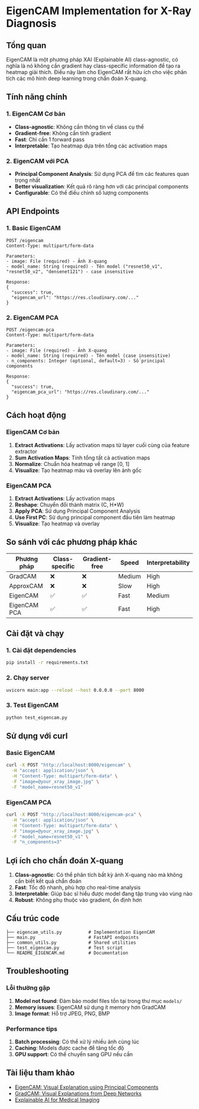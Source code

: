 # EigenCAM Implementation for X-Ray Diagnosis

## Tổng quan

EigenCAM là một phương pháp XAI (Explainable AI) class-agnostic, có nghĩa là nó không cần gradient hay class-specific information để tạo ra heatmap giải thích. Điều này làm cho EigenCAM rất hữu ích cho việc phân tích các mô hình deep learning trong chẩn đoán X-quang.

## Tính năng chính

### 1. EigenCAM Cơ bản

- **Class-agnostic**: Không cần thông tin về class cụ thể
- **Gradient-free**: Không cần tính gradient
- **Fast**: Chỉ cần 1 forward pass
- **Interpretable**: Tạo heatmap dựa trên tổng các activation maps

### 2. EigenCAM với PCA

- **Principal Component Analysis**: Sử dụng PCA để tìm các features quan trọng nhất
- **Better visualization**: Kết quả rõ ràng hơn với các principal components
- **Configurable**: Có thể điều chỉnh số lượng components

## API Endpoints

### 1. Basic EigenCAM

```http
POST /eigencam
Content-Type: multipart/form-data

Parameters:
- image: File (required) - Ảnh X-quang
- model_name: String (required) - Tên model ("resnet50_v1", "resnet50_v2", "densenet121") - case insensitive

Response:
{
  "success": true,
  "eigencam_url": "https://res.cloudinary.com/..."
}
```

### 2. EigenCAM PCA

```http
POST /eigencam-pca
Content-Type: multipart/form-data

Parameters:
- image: File (required) - Ảnh X-quang
- model_name: String (required) - Tên model (case insensitive)
- n_components: Integer (optional, default=3) - Số principal components

Response:
{
  "success": true,
  "eigencam_pca_url": "https://res.cloudinary.com/..."
}
```

## Cách hoạt động

### EigenCAM Cơ bản

1. **Extract Activations**: Lấy activation maps từ layer cuối cùng của feature extractor
2. **Sum Activation Maps**: Tính tổng tất cả activation maps
3. **Normalize**: Chuẩn hóa heatmap về range [0, 1]
4. **Visualize**: Tạo heatmap màu và overlay lên ảnh gốc

### EigenCAM PCA

1. **Extract Activations**: Lấy activation maps
2. **Reshape**: Chuyển đổi thành matrix (C, H\*W)
3. **Apply PCA**: Sử dụng Principal Component Analysis
4. **Use First PC**: Sử dụng principal component đầu tiên làm heatmap
5. **Visualize**: Tạo heatmap và overlay

## So sánh với các phương pháp khác

| Phương pháp  | Class-specific | Gradient-free | Speed  | Interpretability |
| ------------ | -------------- | ------------- | ------ | ---------------- |
| GradCAM      | ❌             | ❌            | Medium | High             |
| ApproxCAM    | ❌             | ❌            | Slow   | High             |
| EigenCAM     | ✅             | ✅            | Fast   | Medium           |
| EigenCAM PCA | ✅             | ✅            | Fast   | High             |

## Cài đặt và chạy

### 1. Cài đặt dependencies

```bash
pip install -r requirements.txt
```

### 2. Chạy server

```bash
uvicorn main:app --reload --host 0.0.0.0 --port 8000
```

### 3. Test EigenCAM

```bash
python test_eigencam.py
```

## Sử dụng với curl

### Basic EigenCAM

```bash
curl -X POST "http://localhost:8000/eigencam" \
  -H "accept: application/json" \
  -H "Content-Type: multipart/form-data" \
  -F "image=@your_xray_image.jpg" \
  -F "model_name=resnet50_v1"
```

### EigenCAM PCA

```bash
curl -X POST "http://localhost:8000/eigencam-pca" \
  -H "accept: application/json" \
  -H "Content-Type: multipart/form-data" \
  -F "image=@your_xray_image.jpg" \
  -F "model_name=resnet50_v1" \
  -F "n_components=3"
```

## Lợi ích cho chẩn đoán X-quang

1. **Class-agnostic**: Có thể phân tích bất kỳ ảnh X-quang nào mà không cần biết kết quả chẩn đoán
2. **Fast**: Tốc độ nhanh, phù hợp cho real-time analysis
3. **Interpretable**: Giúp bác sĩ hiểu được model đang tập trung vào vùng nào
4. **Robust**: Không phụ thuộc vào gradient, ổn định hơn

## Cấu trúc code

```
├── eigencam_utils.py          # Implementation EigenCAM
├── main.py                    # FastAPI endpoints
├── common_utils.py            # Shared utilities
├── test_eigencam.py           # Test script
└── README_EIGENCAM.md         # Documentation
```

## Troubleshooting

### Lỗi thường gặp

1. **Model not found**: Đảm bảo model files tồn tại trong thư mục `models/`
2. **Memory issues**: EigenCAM sử dụng ít memory hơn GradCAM
3. **Image format**: Hỗ trợ JPEG, PNG, BMP

### Performance tips

1. **Batch processing**: Có thể xử lý nhiều ảnh cùng lúc
2. **Caching**: Models được cache để tăng tốc độ
3. **GPU support**: Có thể chuyển sang GPU nếu cần

## Tài liệu tham khảo

- [EigenCAM: Visual Explanation using Principal Components](https://arxiv.org/abs/2008.00299)
- [GradCAM: Visual Explanations from Deep Networks](https://arxiv.org/abs/1610.02391)
- [Explainable AI for Medical Imaging](https://www.nature.com/articles/s41598-020-71282-6)
